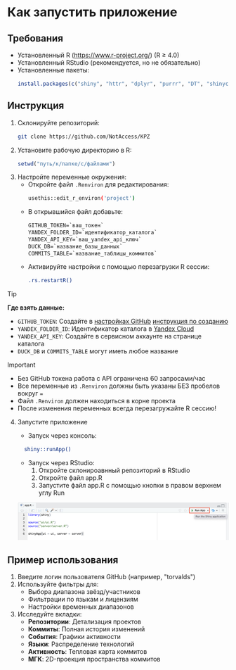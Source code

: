 # Как запустить приложение

## Требования

- Установленный R (https://www.r-project.org/) (R ≥ 4.0)
- Установленный RStudio (рекомендуется, но не обязательно)
- Установленные пакеты:
  ```R
  install.packages(c("shiny", "httr", "dplyr", "purrr", "DT", "shinycssloaders", "plotly", "ggplot2", "tidyr", "fastDummies", "shinyjs", "shinyBS", "duckdb", "DBI", "litedown", "markdown", "stringr", "jsonlite", "tools", "lubridate"))
  ```

## Инструкция
1. Склонируйте репозиторий:
   ```bash
   git clone https://github.com/NotAccess/KPZ
   ```
2. Установите рабочую директорию в R:
   ```R
   setwd("путь/к/папке/с/файлами")
   ```
3. Настройте переменные окружения:
   * Откройте файл `.Renviron` для редактирования:
     ```bash
     usethis::edit_r_environ('project')
     ```
   * В открывшийся файл добавьте:
     ```
     GITHUB_TOKEN=`ваш_токен`
     YANDEX_FOLDER_ID=`идентификатор_каталога`
     YANDEX_API_KEY=`ваш_yandex_api_ключ`
     DUCK_DB=`название_базы_данных`
     COMMITS_TABLE=`название_таблицы_коммитов`
     ```
   * Активируйте настройки с помощью перезагрузки R сессии:
     ```bash
     .rs.restartR()
     ```

> [!TIP]
> **Где взять данные:**
> - `GITHUB_TOKEN`: Создайте в [настройках GitHub](https://github.com/settings/tokens) [инструкция по созданию](https://github.com/NotAccess/KPZ/wiki/Token)
> - `YANDEX_FOLDER_ID`: Идентификатор каталога в [Yandex Cloud](https://console.cloud.yandex.ru/folders)
> - `YANDEX_API_KEY`: Создайте в сервисном аккаунте на странице каталога
> - `DUCK_DB` и `COMMITS_TABLE` могут иметь любое название 

> [!IMPORTANT]
> - Без GitHub токена работа с API ограничена 60 запросами/час
> - Все переменные из `.Renviron` должны быть указаны БЕЗ пробелов вокруг `=`
> - Файл `.Renviron` должен находиться в корне проекта
> - После изменения переменных всегда перезагружайте R сессию!

4. Запустите приложение
   * Запуск через консоль:
   ```bash
     shiny::runApp()
   ```
   * Запуск через RStudio:
       1. Откройте склонироавнный репозиторий в RStudio
       2. Откройте файл app.R
       3. Запустите файл app.R с помощью кнопки в правом верхнем углу Run 
       
   ![](img/run.png)

## Пример использования
1. Введите логин пользователя GitHub (например, "torvalds")
2. Используйте фильтры для:
   - Выбора диапазона звёзд/участников
   - Фильтрации по языкам и лицензиям
   - Настройки временных диапазонов
3. Исследуйте вкладки:
   - **Репозитории**: Детализация проектов
   - **Коммиты**: Полная история изменений
   - **События**: Графики активности
   - **Языки**: Распределение технологий
   - **Активность**: Тепловая карта коммитов
   - **МГК**: 2D-проекция пространства коммитов